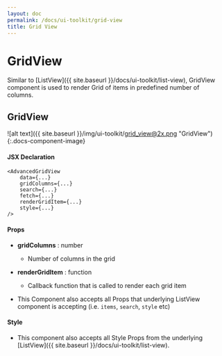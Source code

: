 ```yaml
---
layout: doc
permalink: /docs/ui-toolkit/grid-view
title: Grid View
---
```


# GridView

Similar to [ListView]({{ site.baseurl }}/docs/ui-toolkit/list-view), GridView component is used to render Grid of items in predefined number of columns. 

## GridView
![alt text]({{ site.baseurl }}/img/ui-toolkit/grid_view@2x.png "GridView"){:.docs-component-image}

#### JSX Declaration
```JSX
<AdvancedGridView
    data={...}
    gridColumns={...}
    search={...} 
    fetch={...}
    renderGridItem={...}
    style={...}
/>
```

#### Props

* **gridColumns** : number  
  - Number of columns in the grid 

* **renderGridItem** : function  
  - Callback function that is called to render each grid item
  
* This Component also accepts all Props that underlying ListView component is accepting (i.e. `items`, `search`, `style` etc)


#### Style

* This component also accepts all Style Props from the underlying [ListView]({{ site.baseurl }}/docs/ui-toolkit/list-view).
